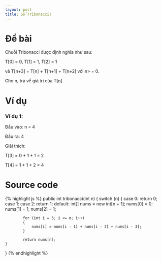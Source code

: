 ```yaml
---
layout: post
title: Số Tribonacci!
---
```


# Đề bài
Chuỗi Tribonacci được định nghĩa như sau:

T[0] = 0,  T[1] = 1, T[2] = 1 

và T[n+3] = T[n] + T[n+1] + T[n+2] với n> = 0.

Cho n, trả về giá trị của T[n].

# Ví dụ

### Ví dụ 1:

Đầu vào: n = 4

Đầu ra: 4

Giải thích:

T[3] = 0 + 1 + 1 = 2

T[4] = 1 + 1 + 2 = 4

# Source code

{% highlight js %}
public int tribonacci(int n) {
	switch (n)
	{
		case 0:
			return 0;
		case 1:
		case 2:
			return 1;
		default:
			int[] nums = new int[n + 1];
			nums[0] = 0;
			nums[1] = 1;
			nums[2] = 1;

			for (int i = 3; i <= n; i++)
			{
				nums[i] = nums[i - 1] + nums[i - 2] + nums[i - 3];
			}

			return nums[n];
	}
}
{% endhighlight %}
